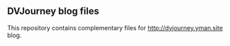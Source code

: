 DVJourney blog files
--------------------

This repository contains complementary files for http://dvjourney.yman.site blog.
